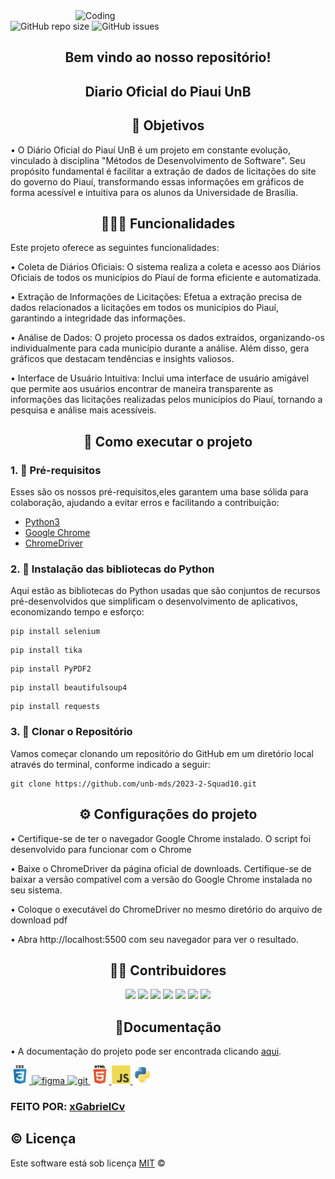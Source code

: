 <img align="right" alt="Coding" width="400" src= 'https://dl.openseauserdata.com/cache/originImage/files/527a9783c28c70962773a73db797ea4d.gif'>

![GitHub repo size](https://img.shields.io/github/repo-size/unb-mds/2023-2-Squad10?style=for-the-badge)
![GitHub issues](https://img.shields.io/github/issues/unb-mds/2023-2-Squad10?style=for-the-badge)

<div align="center">
  <h2>Bem vindo ao nosso repositório! </h2>
</div> 

<div align="center">
  <h2>Diario Oficial do Piaui UnB </h2>
</div> 

<div align="center">
  <h2>🎯 Objetivos </h2>
</div> 

• O Diário Oficial do Piauí UnB é um projeto em constante evolução, vinculado à disciplina "Métodos de Desenvolvimento de Software". Seu propósito fundamental é facilitar a extração de dados de licitações do site do governo do Piauí, transformando essas informações em gráficos de forma acessível e intuitiva para os alunos da Universidade de Brasília.

<div align="center">
  <h2>👩🏾‍💻 Funcionalidades </h2>
</div> 

Este projeto oferece as seguintes funcionalidades:

• Coleta de Diários Oficiais: O sistema realiza a coleta e acesso aos Diários Oficiais de todos os municípios do Piauí de forma eficiente e automatizada.

• Extração de Informações de Licitações: Efetua a extração precisa de dados relacionados a licitações em todos os municípios do Piauí, garantindo a integridade das informações.

• Análise de Dados: O projeto processa os dados extraídos, organizando-os individualmente para cada município durante a análise. Além disso, gera gráficos que destacam tendências e insights valiosos.

• Interface de Usuário Intuitiva: Inclui uma interface de usuário amigável que permite aos usuários encontrar de maneira transparente as informações das licitações realizadas pelos municípios do Piauí, tornando a pesquisa e análise mais acessíveis.

<div align="center">
  <h2>🤞 Como executar o projeto </h2>
</div> 

### 1. 🔑 Pré-requisitos
Esses são os nossos pré-requisitos,eles garantem uma base sólida para colaboração, ajudando a evitar erros e facilitando a contribuição:
- [Python3](https://www.python.org/downloads/)
- [Google Chrome](https://www.google.pt/intl/pt-PT/chrome/?brand=JJTC&gclid=CjwKCAiAjfyqBhAsEiwA-UdzJMg9rrK6120NVHWXKNS773PEP1Du65dqiZWcktY_KxHpRkV4SV03XBoCri8QAvD_BwE&gclsrc=aw.ds)
- [ChromeDriver](https://chromedriver.chromium.org/downloads)

### 2. 📑 Instalação das bibliotecas do Python
Aqui estão as bibliotecas do Python usadas que são conjuntos de recursos pré-desenvolvidos que simplificam o desenvolvimento de aplicativos, economizando tempo e esforço:
```
pip install selenium
```
```
pip install tika
```
```
pip install PyPDF2
```
```
pip install beautifulsoup4
```
```
pip install requests
```

### 3. 📍 Clonar o Repositório
Vamos começar clonando um repositório do GitHub em um diretório local através do terminal, conforme indicado a seguir:
```
git clone https://github.com/unb-mds/2023-2-Squad10.git
```
  	
  
<div align="center">
  <h2>⚙️ Configurações do projeto </h2>
</div>

• Certifique-se de ter o navegador Google Chrome instalado. O script foi desenvolvido para funcionar com o Chrome
  
• Baixe o ChromeDriver da página oficial de downloads. Certifique-se de baixar a versão compatível com a versão do Google Chrome instalada no seu sistema.

• Coloque o executável do ChromeDriver no mesmo diretório do arquivo de download pdf

• Abra http://localhost:5500 com seu navegador para ver o resultado.

<div align="center">
  <h2>👩‍💻 Contribuidores </h2>
</div> 

<div align="center"> 
 <img src="https://avatars.githubusercontent.com/u/119907827?v=4" width="100"/>
 <img src="https://avatars.githubusercontent.com/u/87997616?v=4" width="100" />
 <img src="https://avatars.githubusercontent.com/u/90454615?v=4" width="100"/>
 <img src="https://avatars.githubusercontent.com/u/124631520?v=4" width="100"/>
 <img src="https://avatars.githubusercontent.com/u/98980548?v=4" width="100"/>
 <img src="https://avatars.githubusercontent.com/u/101183266?v=4" width="100"/>
 <img src="https://avatars.githubusercontent.com/u/109704535?v=4" width="100"/>
</div>

<div align="center">
  <h2>📄Documentação </h2>
</div>

• A documentação do projeto pode ser encontrada clicando [aqui](https://unb-mds.github.io/2023-2-Squad10/).





<p align="left">
    <a href="https://www.w3schools.com/css/" target="_blank" rel="noreferrer">
        <img src="https://raw.githubusercontent.com/devicons/devicon/master/icons/css3/css3-original-wordmark.svg" alt="css3" width="30" height="30"/>
    </a>
    <a href="https://www.figma.com/" target="_blank" rel="noreferrer">
        <img src="https://www.vectorlogo.zone/logos/figma/figma-icon.svg" alt="figma" width="30" height="30"/>
    </a>
    <a href="https://git-scm.com/" target="_blank" rel="noreferrer">
        <img src="https://www.vectorlogo.zone/logos/git-scm/git-scm-icon.svg" alt="git" width="30" height="30"/>
    </a>
    <a href="https://www.w3.org/html/" target="_blank" rel="noreferrer">
        <img src="https://raw.githubusercontent.com/devicons/devicon/master/icons/html5/html5-original-wordmark.svg" alt="html5" width="30" height="30"/>
    </a>
    <a href="https://developer.mozilla.org/en-US/docs/Web/JavaScript" target="_blank" rel="noreferrer">
        <img src="https://raw.githubusercontent.com/devicons/devicon/master/icons/javascript/javascript-original.svg" alt="javascript" width="30" height="30"/>
    </a>
    <a href="https://www.python.org" target="_blank" rel="noreferrer">
        <img src="https://raw.githubusercontent.com/devicons/devicon/master/icons/python/python-original.svg" alt="python" width="30" height="30"/>
    </a>
</p>



### FEITO POR: [xGabrielCv](https://github.com/xGabrielCv)


## ©️ Licença 

Este software está sob licença [MIT](https://github.com/nhn/tui.editor/blob/master/LICENSE) ©
